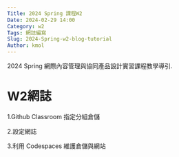 ```yaml
---
Title: 2024 Spring 課程W2
Date: 2024-02-29 14:00
Category: w2
Tags: 網誌編寫
Slug: 2024-Spring-w2-blog-tutorial
Author: kmol
---
```


2024 Spring 網際內容管理與協同產品設計實習課程教學導引.

<!-- PELICAN_END_SUMMARY -->

# W2網誌
1.Github Classroom 指定分組倉儲

2.設定網誌

3.利用 Codespaces 維護倉儲與網站